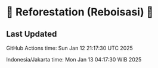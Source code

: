 
# 🌳 Reforestation (Reboisasi) 🌲

## Last Updated

GitHub Actions time: Sun Jan 12 21:17:30 UTC 2025

Indonesia/Jakarta time: Mon Jan 13 04:17:30 WIB 2025
